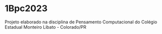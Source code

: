# 1Bpc2023
Projeto elaborado na disciplina de Pensamento Computacional do Colégio Estadual Monteiro Libato - Colorado/PR
